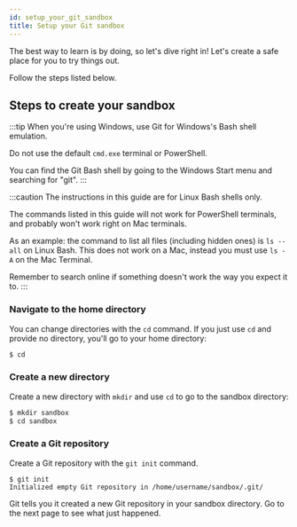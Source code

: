 ```yaml
---
id: setup_your_git_sandbox
title: Setup your Git sandbox
---
```


The best way to learn is by doing, so let's dive right in!
Let's create a safe place for you to try things out.

Follow the steps listed below.

## Steps to create your sandbox

:::tip
When you're using Windows, use Git for Windows's Bash shell emulation.

Do not use the default `cmd.exe` terminal or PowerShell.

You can find the Git Bash shell by going to the Windows Start menu and searching for "git".
:::

:::caution
The instructions in this guide are for Linux Bash shells only.

The commands listed in this guide will not work for PowerShell terminals, and probably won't work right on Mac terminals.

As an example: the command to list all files (including hidden ones) is `ls --all` on Linux Bash.
This does not work on a Mac, instead you must use `ls -A` on the Mac Terminal.

Remember to search online if something doesn't work the way you expect it to.
:::

### Navigate to the home directory

You can change directories with the `cd` command.
If you just use `cd` and provide no directory, you'll go to your home directory:

```bash
$ cd
```

### Create a new directory

Create a new directory with `mkdir` and use `cd` to go to the sandbox directory:

```bash
$ mkdir sandbox
$ cd sandbox
```

### Create a Git repository

Create a Git repository with the `git init` command.

```git
$ git init
Initialized empty Git repository in /home/username/sandbox/.git/
```

Git tells you it created a new Git repository in your sandbox directory.
Go to the next page to see what just happened.
